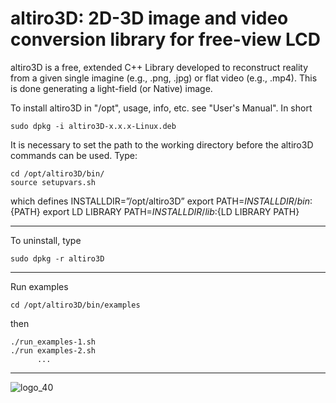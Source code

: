 # altiro3D: 2D-3D image and video conversion library for free-view LCD

altiro3D is a free, extended C++ Library developed to reconstruct reality from a given
single imagine (e.g., .png, .jpg) or flat video (e.g., .mp4). This is done generating a
light-field (or Native) image.

To install altiro3D in "/opt", usage, info, etc. see "User's Manual". In short 

	sudo dpkg -i altiro3D-x.x.x-Linux.deb

It is necessary to set the path to the working directory before the altiro3D
commands can be used. Type:

	cd /opt/altiro3D/bin/
	source setupvars.sh	

which defines
	INSTALLDIR=”/opt/altiro3D”
	export PATH=$INSTALLDIR/bin:${PATH}
	export LD LIBRARY PATH=$INSTALLDIR/lib:${LD LIBRARY PATH}
	
-------------------------------------------------

To uninstall, type

	sudo dpkg -r altiro3D

-------------------------------------------------

Run examples

	cd /opt/altiro3D/bin/examples

then

	./run_examples-1.sh
	./run examples-2.sh
	      ... 

-------------------------------------------------


![logo_40](https://user-images.githubusercontent.com/84878752/224785497-60c3ef3c-f341-4485-8194-dcfae28c8bd3.png)
